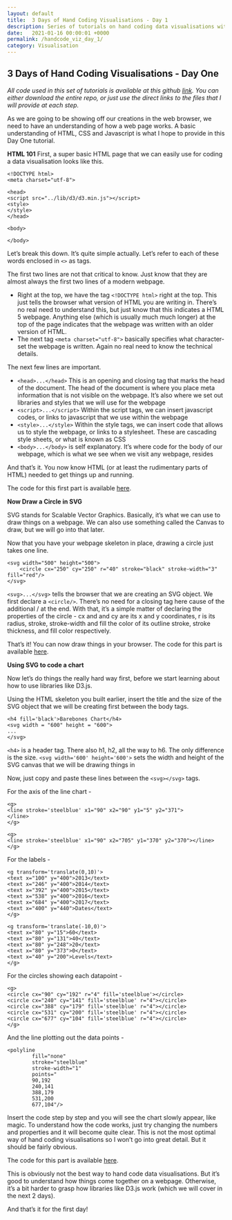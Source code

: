 ```yaml
---
layout: default
title:  3 Days of Hand Coding Visualisations - Day 1
description: Series of tutorials on hand coding data visualisations with Javascript and D3.js
date:   2021-01-16 00:00:01 +0000
permalink: /handcode_viz_day_1/
category: Visualisation
---
```


## 3 Days of Hand Coding Visualisations - Day One


_All code used in this set of tutorials is available at this github [link][1]. You can either download the entire repo, or just use the direct links to the files that I will provide at each step._

As we are going to be showing off our creations in the web browser, we need to have an understanding of how a web page works. A basic understanding of HTML, CSS and Javascript is what I hope to provide in this Day One tutorial.

**HTML 101**
First, a super basic HTML page that we can easily use for coding a data visualisation looks like this.
```
<!DOCTYPE html>
<meta charset="utf-8">

<head>
<script src="../lib/d3/d3.min.js"></script>
<style>
</style>
</head>

<body>

</body>
```
Let’s break this down. It’s quite simple actually. Let’s refer to each of these words enclosed in `<>` as tags.

The first two lines are not that critical to know. Just know that they are almost always the first two lines of a modern webpage.
- Right at the top, we have the tag `<!DOCTYPE html>` right at the top. This just tells the browser what version of HTML you are writing in. There’s no real need to understand this, but just know that this indicates a HTML 5 webpage. Anything else (which is usually much much longer) at the top of the page indicates that the webpage was written with an older version of HTML.
- The next tag `<meta charset="utf-8">` basically specifies what character-set the webpage is written. Again no real need to know the technical details.

The next few lines are important.
- `<head>...</head>` This is an opening and closing tag that marks the head of the document. The head of the document is where you place meta information that is not visible on the webpage. It’s also where we set out libraries and styles that we will use for the webpage
- `<script>...</script>` Within the script tags, we can insert javascript codes, or links to javascript that we use within the webpage
- `<style>...</style>` Within the style tags, we can insert code that allows us to style the webpage, or links to a stylesheet. These are cascading style sheets, or what is known as CSS
- `<body>...</body>` is self explanatory. It’s where code for the body of our webpage, which is what we see when we visit any webpage, resides

And that’s it. You now know HTML (or at least the rudimentary parts of HTML) needed to get things up and running.

The code for this first part is available [here][2].

**Now Draw a Circle in SVG**

SVG stands for Scalable Vector Graphics. Basically, it’s what we can use to draw things on a webpage. We can also use something called the Canvas to draw, but we will go into that later.

Now that you have your webpage skeleton in place, drawing a circle just takes one line.
```
<svg width="500" height="500">
	<circle cx="250" cy="250" r="40" stroke="black" stroke-width="3" fill="red"/>
</svg>
```
`<svg>...</svg>` tells the browser that we are creating an SVG object. We first declare a `<circle/>`. There’s no need for a closing tag here cause of the additional / at the end. With that, it’s a simple matter of declaring the properties of the circle - cx and and cy are its x and y coordinates, r is its radius, stroke, stroke-width and fill the color of its outline stroke, stroke thickness, and fill color respectively.

That’s it! You can now draw things in your browser. The code for this part is available [here][3]. 

**Using SVG to code a chart**

Now let’s do things the really hard way first, before we start learning about how to use libraries like D3.js.

Using the HTML skeleton you built earlier, insert the title and the size of the SVG object that we will be creating first between the body tags.
```
<h4 fill='black'>Barebones Chart</h4>
<svg width = "600" height = "600">
...
</svg>
```
`<h4>` is a header tag. There also h1, h2, all the way to h6. The only difference is the size. `<svg width='600' height='600'>` sets the width and height of the SVG canvas that we will be drawing things in 
 
Now, just copy and paste these lines between the `<svg></svg>` tags. 

For the axis of the line chart -
```
<g>
<line stroke='steelblue' x1="90" x2="90" y1="5" y2="371">
</line>
</g>

<g>
<line stroke='steelblue' x1="90" x2="705" y1="370" y2="370"></line>
</g>
```

For the labels - 
```
<g transform='translate(0,10)'>
<text x="100" y="400">2013</text>
<text x="246" y="400">2014</text>
<text x="392" y="400">2015</text>
<text x="538" y="400">2016</text>
<text x="684" y="400">2017</text>
<text x="400" y="440">Dates</text>
</g>

<g transform='translate(-10,0)'>
<text x="80" y="15">60</text>
<text x="80" y="131">40</text>
<text x="80" y="248">20</text>
<text x="80" y="373">0</text>
<text x="40" y="200">Levels</text>
</g>
```

For the circles showing each datapoint -
```
<g>
<circle cx="90" cy="192" r="4" fill='steelblue'></circle>
<circle cx="240" cy="141" fill='steelblue' r="4"></circle>
<circle cx="388" cy="179" fill='steelblue' r="4"></circle>
<circle cx="531" cy="200" fill='steelblue' r="4"></circle>
<circle cx="677" cy="104" fill='steelblue' r="4"></circle>
</g>
```

And the line plotting out the data points -
```
<polyline
		fill="none"
		stroke="steelblue"
		stroke-width="1"
		points="
		90,192
		240,141
		388,179
		531,200
		677,104"/>
```

Insert the code step by step and you will see the chart slowly appear, like magic. To understand how the code works, just try changing the numbers and properties and it will become quite clear. This is not the most optimal way of hand coding visualisations so I won’t go into great detail. But it should be fairly obvious.

The code for this part is available [here][4]. 

This is obviously not the best way to hand code data visualisations. But it’s good to understand how things come together on a webpage. Otherwise, it’s a bit harder to grasp how libraries like D3.js work (which we will cover in the next 2 days).

And that’s it for the first day!

[1]:	https://github.com/playgrdstar/handcoding_viz
[2]:	https://github.com/playgrdstar/handcoding_viz/blob/master/src/one.html
[3]:	https://github.com/playgrdstar/handcoding_viz/blob/master/src/one_ans.html
[4]:	https://github.com/playgrdstar/handcoding_viz/blob/master/src/two.html